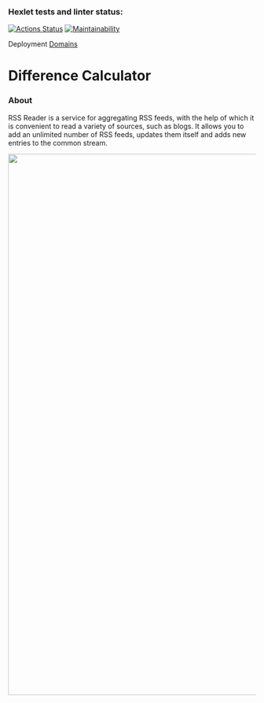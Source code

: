 ### Hexlet tests and linter status:

[![Actions Status](https://github.com/MBelinskaya/frontend-project-11/actions/workflows/hexlet-check.yml/badge.svg)](https://github.com/MBelinskaya/frontend-project-11/actions)
[![Maintainability](https://api.codeclimate.com/v1/badges/1f1fe8f4c9e5fa8b0dc4/maintainability)](https://codeclimate.com/github/MBelinskaya/frontend-project-11/maintainability)

Deployment [Domains](https://frontend-project-11-rho-weld.vercel.app/)

# Difference Calculator

### About
RSS Reader is a service for aggregating RSS feeds, with the help of which it is convenient to read a variety of sources, such as blogs.
It allows you to add an unlimited number of RSS feeds, updates them itself and adds new entries to the common stream.

<div align="center">
  <img src="https://i.postimg.cc/L6LbYLCM/start-page.jpg" width="1100"/>
</div>
